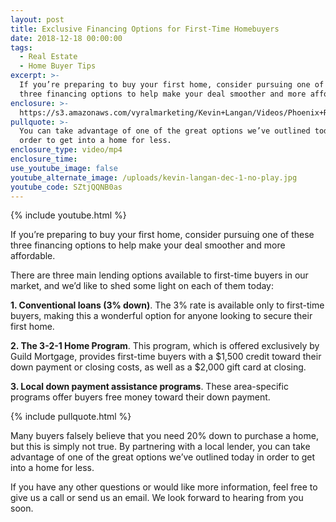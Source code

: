 ```yaml
---
layout: post
title: Exclusive Financing Options for First-Time Homebuyers
date: 2018-12-18 00:00:00
tags:
  - Real Estate
  - Home Buyer Tips
excerpt: >-
  If you’re preparing to buy your first home, consider pursuing one of these
  three financing options to help make your deal smoother and more affordable.
enclosure: >-
  https://s3.amazonaws.com/vyralmarketing/Kevin+Langan/Videos/Phoenix+Real+Estate+Agent+-+Exclusive+Financing+Options+for+First-Time+Homebuyers.mp4
pullquote: >-
  You can take advantage of one of the great options we’ve outlined today in
  order to get into a home for less.
enclosure_type: video/mp4
enclosure_time:
use_youtube_image: false
youtube_alternate_image: /uploads/kevin-langan-dec-1-no-play.jpg
youtube_code: SZtjQQNB0as
---
```


{% include youtube.html %}

If you’re preparing to buy your first home, consider pursuing one of these three financing options to help make your deal smoother and more affordable.

There are three main lending options available to first-time buyers in our market, and we’d like to shed some light on each of them today:

**1. Conventional loans (3% down)**. The 3% rate is available only to first-time buyers, making this a wonderful option for anyone looking to secure their first home.&nbsp;

**2. The 3-2-1 Home Program**. This program, which is offered exclusively by Guild Mortgage, provides first-time buyers with a $1,500 credit toward their down payment or closing costs, as well as a $2,000 gift card at closing.&nbsp;

**3. Local down payment assistance programs**. These area-specific programs offer buyers free money toward their down payment.

{% include pullquote.html %}

Many buyers falsely believe that you need 20% down to purchase a home, but this is simply not true. By partnering with a local lender, you can take advantage of one of the great options we’ve outlined today in order to get into a home for less.

If you have any other questions or would like more information, feel free to give us a call or send us an email. We look forward to hearing from you soon.